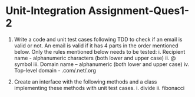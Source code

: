 # Unit-Integration Assignment-Ques1-2

1. Write a code and unit test cases following TDD to check if an email is valid or not. An email is valid if it has 4 parts in the order mentioned below. Only the rules mentioned below needs to be tested:
    i. Recipient name -  alphanumeric characters (both lower and upper case)
    ii. @ symbol
    iii. Domain name – alphanumeric (both lower and upper case)
    iv. Top-level domain - .com/.net/.org

2. Create an interface with the following methods and a class implementing these methods with unit test cases.
    i. divide
    ii. fibonacci
